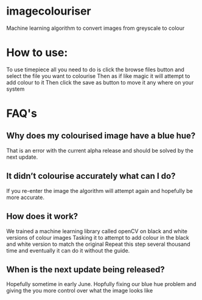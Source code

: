 # imagecolouriser
Machine learning algorithm to convert images from greyscale to colour

# How to use:

To use timepiece all you need to do is click the browse files button and select the file you want to colourise
Then as if like magic it will attempt to add colour to it
Then click the save as button to move it any where on your system

# FAQ's

## Why does my colourised image have a blue hue?

That is an error with the current alpha release and should be solved by the next update.

## It didn’t colourise accurately what can I do?

If you re-enter the image the algorithm will attempt again and hopefully be more accurate.

## How does it work?

We trained a machine learning library called openCV on black and white versions of colour images
Tasking it to attempt to add colour in the black and white version to match the original
Repeat this step several thousand time and eventually it can do it without the guide.

## When is the next update being released?

Hopefully sometime in early June.
Hopfully fixing our blue hue problem and giving the you more control over what the image looks like
